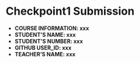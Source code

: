 # Checkpoint1 Submission

- **COURSE INFORMATION: xxx**
- **STUDENT’S NAME: xxx**
- **STUDENT'S NUMBER: xxx**
- **GITHUB USER_ID: xxx** 
- **TEACHER’S NAME: xxx**

